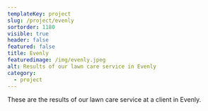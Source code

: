 ```yaml
---
templateKey: project
slug: /project/evenly
sortorder: 1180
visible: true
header: false
featured: false
title: Evenly
featuredimage: /img/evenly.jpeg
alt: Results of our lawn care service in Evenly
category:
  - project
---
```

These are the results of our lawn care service at a client in Evenly.


